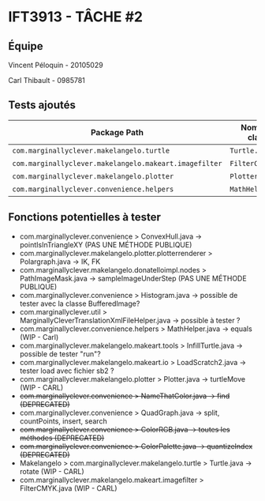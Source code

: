 # IFT3913 - TÂCHE #2
## Équipe

Vincent Péloquin - 20105029

Carl Thibault - 0985781

## Tests ajoutés 

| Package Path                                          | Nom de la classe   | Method Name    | Liens |
|------------------------------------------------------|-------------------|-----------------|--------|
| `com.marginallyclever.makelangelo.turtle`           | `Turtle.java`     | `rotate`        | [TurtleTest.java](src/test/java/com/marginallyclever/makelangelo/turtle/TurtleTest.java) |
| `com.marginallyclever.makelangelo.makeart.imagefilter` | `FilterCMYK.java` | `filter`     | [FilterCMYKTest.java](src/test/java/com/marginallyclever/makelangelo/makeart/imagefilter/FilterCMYKTest.java) |
| `com.marginallyclever.makelangelo.plotter`         | `Plotter.java`    | `turtleMove`    | [PlotterTest.java](src/test/java/com/marginallyclever/makelangelo/plotter/PlotterTest.java) |
| `com.marginallyclever.convenience.helpers`          | `MathHelper.java` | `equals`        | [MathHelperTest.java](src/test/java/com/marginallyclever/convenience/helpers/MathHelperTest.java) |

## Fonctions potentielles à tester

- com.marginallyclever.convenience > ConvexHull.java -> pointIsInTriangleXY (PAS UNE MÉTHODE PUBLIQUE)
- com.marginallyclever.makelangelo.plotter.plotterrenderer > Polargraph.java -> IK, FK
- com.marginallyclever.makelangelo.donatelloimpl.nodes > PathImageMask.java -> sampleImageUnderStep (PAS UNE MÉTHODE PUBLIQUE)
- com.marginallyclever.convenience > Histogram.java -> possible de tester avec la classe BufferedImage?
- com.marginallyclever.util > MarginallyCleverTranslationXmlFileHelper.java -> possible à tester ?
- com.marginallyclever.convenience.helpers > MathHelper.java -> equals (WIP - Carl)
- com.marginallyclever.makelangelo.makeart.tools > InfillTurtle.java -> possible de tester "run"?
- com.marginallyclever.makelangelo.makeart.io > LoadScratch2.java -> tester load avec fichier sb2 ?
- com.marginallyclever.makelangelo.plotter > Plotter.java -> turtleMove (WIP - CARL)
- ~~com.marginallyclever.convenience > NameThatColor.java -> find (DEPRECATED)~~
- com.marginallyclever.convenience > QuadGraph.java -> split, countPoints, insert, search
- ~~com.marginallyclever.convenience > ColorRGB.java -> toutes les méthodes (DEPRECATED)~~
- ~~com.marginallyclever.convenience > ColorPalette.java -> quantizeIndex (DEPRECATED)~~
- Makelangelo > com.marginallyclever.makelangelo.turtle > Turtle.java -> rotate (WIP - CARL)
- com.marginallyclever.makelangelo.makeart.imagefilter > FilterCMYK.java (WIP - CARL)
